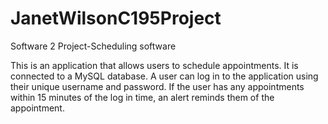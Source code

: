 # JanetWilsonC195Project
Software 2 Project-Scheduling software

This is an application that allows users to schedule appointments. It is connected to a MySQL database. 
A user can log in to the application using their unique username and password. If the user has any appointments within 15 minutes of the log in time, an alert reminds them of the appointment.
